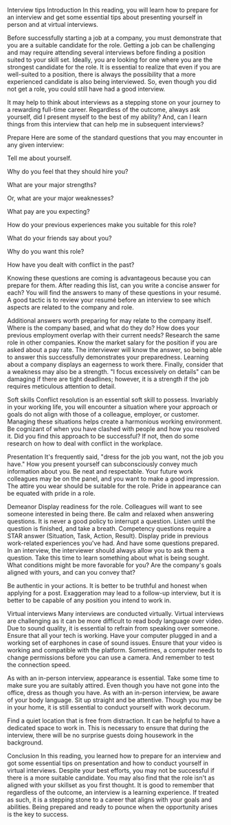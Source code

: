 Interview tips
Introduction
In this reading, you will learn how to prepare for an interview and get some essential tips about presenting yourself in person and at virtual interviews.

Before successfully starting a job at a company, you must demonstrate that you are a suitable candidate for the role. Getting a job can be challenging and may require attending several interviews before finding a position suited to your skill set. Ideally, you are looking for one where you are the strongest candidate for the role. It is essential to realize that even if you are well-suited to a position, there is always the possibility that a more experienced candidate is also being interviewed. So, even though you did not get a role, you could still have had a good interview.

It may help to think about interviews as a stepping stone on your journey to a rewarding full-time career. Regardless of the outcome, always ask yourself, did I present myself to the best of my ability? And, can I learn things from this interview that can help me in subsequent interviews?

Prepare
Here are some of the standard questions that you may encounter in any given interview:

Tell me about yourself.

Why do you feel that they should hire you?

What are your major strengths?

Or, what are your major weaknesses?

What pay are you expecting?

How do your previous experiences make you suitable for this role?

What do your friends say about you?

Why do you want this role?

How have you dealt with conflict in the past?

Knowing these questions are coming is advantageous because you can prepare for them. After reading this list, can you write a concise answer for each? You will find the answers to many of these questions in your resumé. A good tactic is to review your resumé before an interview to see which aspects are related to the company and role.

Additional answers worth preparing for may relate to the company itself. Where is the company based, and what do they do? How does your previous employment overlap with their current needs? Research the same role in other companies. Know the market salary for the position if you are asked about a pay rate. The interviewer will know the answer, so being able to answer this successfully demonstrates your preparedness. Learning about a company displays an eagerness to work there. Finally, consider that a weakness may also be a strength. "I focus excessively on details" can be damaging if there are tight deadlines; however, it is a strength if the job requires meticulous attention to detail.

Soft skills
Conflict resolution is an essential soft skill to possess. Invariably in your working life, you will encounter a situation where your approach or goals do not align with those of a colleague, employer, or customer. Managing these situations helps create a harmonious working environment. Be cognizant of when you have clashed with people and how you resolved it. Did you find this approach to be successful? If not, then do some research on how to deal with conflict in the workplace.

Presentation
It's frequently said, "dress for the job you want, not the job you have." How you present yourself can subconsciously convey much information about you. Be neat and respectable. Your future work colleagues may be on the panel, and you want to make a good impression. The attire you wear should be suitable for the role. Pride in appearance can be equated with pride in a role.

Demeanor
Display readiness for the role. Colleagues will want to see someone interested in being there. Be calm and relaxed when answering questions. It is never a good policy to interrupt a question. Listen until the question is finished, and take a breath. Competency questions require a STAR answer (Situation, Task, Action, Result). Display pride in previous work-related experiences you've had. And have some questions prepared. In an interview, the interviewer should always allow you to ask them a question. Take this time to learn something about what is being sought. What conditions might be more favorable for you? Are the company's goals aligned with yours, and can you convey that?

Be authentic in your actions. It is better to be truthful and honest when applying for a post. Exaggeration may lead to a follow-up interview, but it is better to be capable of any position you intend to work in.

Virtual interviews
Many interviews are conducted virtually. Virtual interviews are challenging as it can be more difficult to read body language over video. Due to sound quality, it is essential to refrain from speaking over someone. Ensure that all your tech is working. Have your computer plugged in and a working set of earphones in case of sound issues. Ensure that your video is working and compatible with the platform. Sometimes, a computer needs to change permissions before you can use a camera. And remember to test the connection speed.

As with an in-person interview, appearance is essential. Take some time to make sure you are suitably attired. Even though you have not gone into the office, dress as though you have. As with an in-person interview, be aware of your body language. Sit up straight and be attentive. Though you may be in your home, it is still essential to conduct yourself with work decorum.

Find a quiet location that is free from distraction. It can be helpful to have a dedicated space to work in. This is necessary to ensure that during the interview, there will be no surprise guests doing housework in the background.

Conclusion
In this reading, you learned how to prepare for an interview and got some essential tips on presentation and how to conduct yourself in virtual interviews. Despite your best efforts, you may not be successful if there is a more suitable candidate. You may also find that the role isn't as aligned with your skillset as you first thought. It is good to remember that regardless of the outcome, an interview is a learning experience. If treated as such, it is a stepping stone to a career that aligns with your goals and abilities. Being prepared and ready to pounce when the opportunity arises is the key to success.
